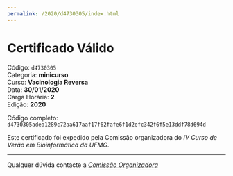 ```yaml
---
permalink: /2020/d4730305/index.html
---
```


# Certificado Válido

Código: `d4730305`<br>
Categoria: **minicurso**<br>
Curso: **Vacinologia Reversa**<br>
Data: **30/01/2020**<br>
Carga Horária: **2**<br>
Edição: **2020**<br>


Código completo: `d4730305adea1289c72aa617aaf17f62fafe6f1d2efc342f6f5e13ddf78d694d`


Este certificado foi expedido pela Comissão organizadora do *IV Curso de Verão em Bioinformática da UFMG*.

----

Qualquer dúvida contacte a [_Comissão Organizadora_](<mailto:cursobioinfoufmg@gmail.com$subject=[Certificados]>)

